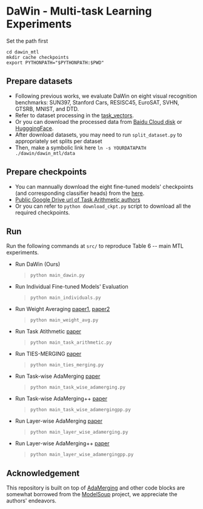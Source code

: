 # DaWin - Multi-task Learning Experiments

Set the path first
```
cd dawin_mtl
mkdir cache checkpoints
export PYTHONPATH="$PYTHONPATH:$PWD"
```

## Prepare datasets
* Following previous works, we evaluate DaWin on eight visual recognition benchmarks: SUN397, Stanford Cars, RESISC45, EuroSAT, SVHN, GTSRB, MNIST, and DTD.
* Refer to dataset processing in the [task_vectors](https://github.com/mlfoundations/task_vectors).
* Or you can download the processed data from [Baidu Cloud disk](https://pan.baidu.com/s/1w0Z2UVv3NVmqDhjH8WTOJQ?pwd=kvg6) or [HugggingFace](https://huggingface.co/collections/tanganke/image-classification-datasets-662abda7d75efe6b0e6b43da).
* After download datasets, you may need to run `split_dataset.py` to appropriately set splits per dataset
* Then, make a symbolic link here `ln -s YOURDATAPATH ./dawin/dawin_mtl/data`

## Prepare checkpoints
* You can mannually download the eight fine-tuned models' checkpoints (and corresponding classifier heads) from the [here](https://github.com/mlfoundations/task_vectors#checkpoints).
* [Public Google Drive url of Task Arithmetic authors](https://drive.google.com/drive/folders/1u_Tva6x0p6oxu5Eo0ZZsf-520Cc_3MKw)
* Or you can refer to `python download_ckpt.py` script to download all the required checkpoints.

## Run
Run the following commands at `src/` to reproduce Table 6 -- main MTL experiments.

* Run DaWin (Ours)
    > `python main_dawin.py`
* Run Individual Fine-tuned Models' Evaluation
    > `python main_individuals.py`
* Run Weight Averaging [paper1](https://arxiv.org/abs/2203.05482), [paper2](https://arxiv.org/abs/2208.05592)
    > `python main_weight_avg.py`
* Run Task Atithmetic [paper](https://arxiv.org/abs/2212.04089)
    > `python main_task_arithmetic.py`
* Run TIES-MERGING [paper](https://arxiv.org/abs/2306.01708)
    > `python main_ties_merging.py`
* Run Task-wise AdaMerging [paper](https://arxiv.org/abs/2310.02575)
    > `python main_task_wise_adamerging.py`
* Run Task-wise AdaMerging++ [paper](https://arxiv.org/abs/2310.02575)
    > `python main_task_wise_adamergingpp.py`
* Run Layer-wise AdaMerging [paper](https://arxiv.org/abs/2310.02575)
    > `python main_layer_wise_adamerging.py`
* Run Layer-wise AdaMerging++ [paper](https://arxiv.org/abs/2310.02575)
    > `python main_layer_wise_adamergingpp.py`

## Acknowledgement
This repository is built on top of [AdaMerging](https://github.com/EnnengYang/AdaMerging) and other code blocks are somewhat borrowed from the [ModelSoup](https://github.com/mlfoundations/model-soups) project, we appreciate the authors' endeavors.